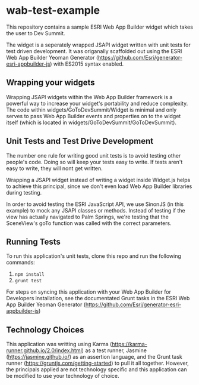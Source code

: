 # wab-test-example

This repository contains a sample ESRI Web App Builder widget which takes the user to Dev Summit.

The widget is a seperately wrapped JSAPI widget written with unit tests for test driven development.  It was origanally scaffolded out using the ESRI Web App Builder Yeoman Generator (https://github.com/Esri/generator-esri-appbuilder-js) with ES2015 syntax enabled.

## Wrapping your widgets

Wrapping JSAPI widgets within the Web App Builder framework is a powerful way to increase your widget's portability and reduce complexity. The code within widgets/GoToDevSummit/Widget is minimal and only serves to pass Web App Builder events and properties on to the widget itself (which is located in widgets/GoToDevSummit/GoToDevSummit).

## Unit Tests and Test Drive Development

The number one rule for writing good unit tests is to avoid testing other people's code.  Doing so will keep your tests easy to write. If tests aren't easy to write, they will nont get written.

Wrapping a JSAPI widget instead of writing a widget inside Widget.js helps to achieve this principal, since we don't even load Web App Builder libraries during testing.

In order to avoid testing the ESRI JavaScript API, we use SinonJS (in this example) to mock any JSAPI classes or methods.  Instead of testing if the view has actually navigated to Palm Springs, we're testing that the SceneView's goTo function was called with the correct parameters.  

## Running Tests

To run this application's unit tests, clone this repo and run the following commands:

1. `npm install`
2. `grunt test`

For steps on syncing this application with your Web App Builder for Developers installation, see the documentated Grunt tasks in the ESRI Web App Builder Yeoman Generator (https://github.com/Esri/generator-esri-appbuilder-js)

## Technology Choices

This application was writting using Karma (https://karma-runner.github.io/2.0/index.html) as a test runner, Jasmine (https://jasmine.github.io/) as an assertion language, and the Grunt task runner (https://gruntjs.com/getting-started) to pull it all together. However, the principals applied are not technology specific and this application can be modified to use your technology of choice.